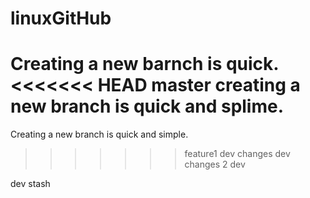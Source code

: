 # linuxGitHub
Creating a new barnch is quick.
<<<<<<< HEAD
master creating a new branch is quick and splime.
=======
Creating a new branch is quick and simple.
>>>>>>> feature1
dev changes
dev changes 2
dev


dev stash
